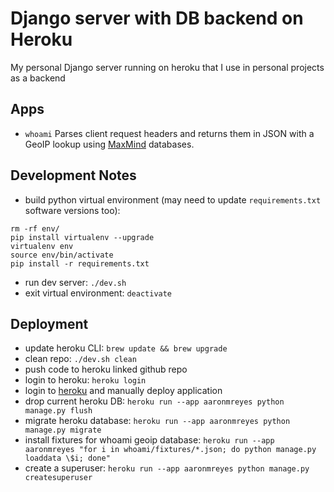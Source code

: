 # Django server with DB backend on Heroku

My personal Django server running on heroku that I use in personal projects as a backend

## Apps

- `whoami` Parses client request headers and returns them in JSON with a GeoIP lookup using [MaxMind](https://dev.maxmind.com/geoip/geoip2/geolite2/) databases.

## Development Notes

- build python virtual environment (may need to update `requirements.txt` software versions too):
```
rm -rf env/
pip install virtualenv --upgrade
virtualenv env
source env/bin/activate
pip install -r requirements.txt
```
- run dev server: `./dev.sh`
- exit virtual environment: `deactivate`

## Deployment

- update heroku CLI: `brew update && brew upgrade`
- clean repo: `./dev.sh clean`
- push code to heroku linked github repo
- login to heroku: `heroku login`
- login to [heroku](https://dashboard.heroku.com/apps/aaronmreyes/deploy/github) and manually deploy application
- drop current heroku DB: `heroku run --app aaronmreyes python manage.py flush`
- migrate heroku database: `heroku run --app aaronmreyes python manage.py migrate`
- install fixtures for whoami geoip database: `heroku run --app aaronmreyes "for i in whoami/fixtures/*.json; do python manage.py loaddata \$i; done"`
- create a superuser: `heroku run --app aaronmreyes python manage.py createsuperuser`

